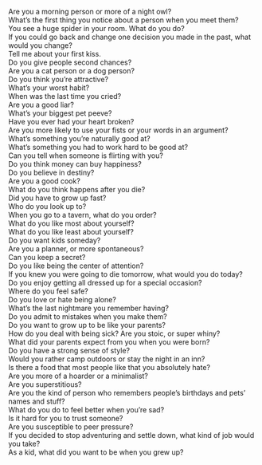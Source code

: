 Are you a morning person or more of a night owl?  
What’s the first thing you notice about a person when you meet them?  
You see a huge spider in your room. What do you do?  
If you could go back and change one decision you made in the past, what would you change?  
Tell me about your first kiss.  
Do you give people second chances?  
Are you a cat person or a dog person?  
Do you think you’re attractive?  
What’s your worst habit?  
When was the last time you cried?  
Are you a good liar?  
What’s your biggest pet peeve?  
Have you ever had your heart broken?  
Are you more likely to use your fists or your words in an argument?  
What’s something you’re naturally good at?  
What’s something you had to work hard to be good at?  
Can you tell when someone is flirting with you?  
Do you think money can buy happiness?  
Do you believe in destiny?  
Are you a good cook?  
What do you think happens after you die?  
Did you have to grow up fast?  
Who do you look up to?  
When you go to a tavern, what do you order?  
What do you like most about yourself?  
What do you like least about yourself?  
Do you want kids someday?  
Are you a planner, or more spontaneous?  
Can you keep a secret?  
Do you like being the center of attention?  
If you knew you were going to die tomorrow, what would you do today?  
Do you enjoy getting all dressed up for a special occasion?  
Where do you feel safe?  
Do you love or hate being alone?  
What’s the last nightmare you remember having?  
Do you admit to mistakes when you make them?  
Do you want to grow up to be like your parents?  
How do you deal with being sick? Are you stoic, or super whiny?  
What did your parents expect from you when you were born?  
Do you have a strong sense of style?  
Would you rather camp outdoors or stay the night in an inn?  
Is there a food that most people like that you absolutely hate?  
Are you more of a hoarder or a minimalist?  
Are you superstitious?  
Are you the kind of person who remembers people’s birthdays and pets’ names and stuff?  
What do you do to feel better when you’re sad?  
Is it hard for you to trust someone?  
Are you susceptible to peer pressure?  
If you decided to stop adventuring and settle down, what kind of job would you take?  
As a kid, what did you want to be when you grew up?